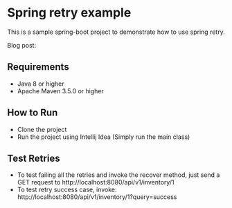 # Spring retry example

This is a sample spring-boot project to demonstrate how to use spring retry.

Blog post: 

## Requirements

* Java 8 or higher
* Apache Maven 3.5.0 or higher

## How to Run

- Clone the project
- Run the project using Intellij Idea (Simply run the main class)

## Test Retries

- To test failing all the retries and invoke the recover method, just send a GET request to
  http://localhost:8080/api/v1/inventory/1
- To test retry success case, invoke: http://localhost:8080/api/v1/inventory/1?query=success